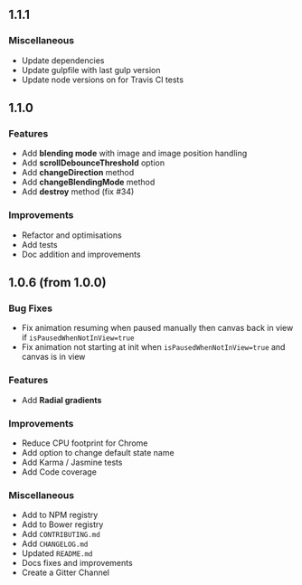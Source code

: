 ## 1.1.1

### Miscellaneous

- Update dependencies
- Update gulpfile with last gulp version
- Update node versions on for Travis CI tests


## 1.1.0

### Features

- Add **blending mode** with image and image position handling
- Add **scrollDebounceThreshold** option
- Add **changeDirection** method
- Add **changeBlendingMode** method
- Add **destroy** method (fix #34)

### Improvements

- Refactor and optimisations
- Add tests
- Doc addition and improvements


## 1.0.6 (from 1.0.0)

### Bug Fixes

- Fix animation resuming when paused manually then canvas back in view if `isPausedWhenNotInView=true`
- Fix animation not starting at init when `isPausedWhenNotInView=true` and canvas is in view

### Features

- Add **Radial gradients**

### Improvements

- Reduce CPU footprint for Chrome
- Add option to change default state name
- Add Karma / Jasmine tests
- Add Code coverage

### Miscellaneous

- Add to NPM registry
- Add to Bower registry
- Add `CONTRIBUTING.md`
- Add `CHANGELOG.md`
- Updated `README.md`
- Docs fixes and improvements
- Create a Gitter Channel
